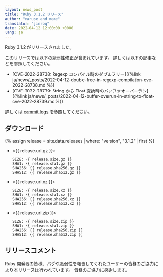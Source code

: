 ```yaml
---
layout: news_post
title: "Ruby 3.1.2 リリース"
author: "naruse and mame"
translator: "jinroq"
date: 2022-04-12 12:00:00 +0000
lang: ja
---
```


Ruby 3.1.2 がリリースされました。

このリリースでは以下の脆弱性修正が含まれています。
詳しくは以下の記事などを参照してください。

* [CVE-2022-28738: Regexp コンパイル時のダブルフリー]({%link ja/news/_posts/2022-04-12-double-free-in-regexp-compilation-cve-2022-28738.md %})
* [CVE-2022-28739: String から Float 変換時のバッファオーバーラン]({%link ja/news/_posts/2022-04-12-buffer-overrun-in-string-to-float-cve-2022-28739.md %})

詳しくは [commit logs](https://github.com/ruby/ruby/compare/v3_1_1...v3_1_2) を参照してください。

## ダウンロード

{% assign release = site.data.releases | where: "version", "3.1.2" | first %}

* <{{ release.url.gz }}>

      SIZE: {{ release.size.gz }}
      SHA1: {{ release.sha1.gz }}
      SHA256: {{ release.sha256.gz }}
      SHA512: {{ release.sha512.gz }}

* <{{ release.url.xz }}>

      SIZE: {{ release.size.xz }}
      SHA1: {{ release.sha1.xz }}
      SHA256: {{ release.sha256.xz }}
      SHA512: {{ release.sha512.xz }}

* <{{ release.url.zip }}>

      SIZE: {{ release.size.zip }}
      SHA1: {{ release.sha1.zip }}
      SHA256: {{ release.sha256.zip }}
      SHA512: {{ release.sha512.zip }}

## リリースコメント

Ruby 開発者の皆様、バグや脆弱性を報告してくれたユーザーの皆様のご協力により本リリースは行われています。
皆様のご協力に感謝します。
